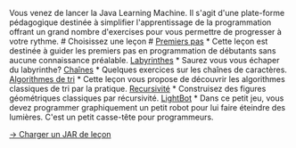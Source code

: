 Vous venez de lancer la Java Learning Machine.  Il s'agit d'une plate-forme
pédagogique destinée à simplifier l'apprentissage de la programmation
offrant
un grand nombre d'exercises pour vous permettre de progresser à votre
rythme. # Choisissez une leçon #
[Premiers pas](jlm://lessons.welcome/) *    Cette leçon est destinée à
guider les premiers pas en programmation de débutants sans aucune
connaissance préalable.
[Labyrinthes](jlm://lessons.maze) *    Saurez vous vous échaper du
labyrinthe?
[Chaînes](jlm://lessons.bat.string1) *    Quelques exercices sur les
chaînes de caractères.
[Algorithmes de tri](jlm://lessons.sort) *    Cette leçon vous propose
de découvrir les algorithmes classiques de tri par la pratique.
[Recursivité](jlm://lessons.recursion) *    Construisez des figures
géométriques classiques par récursivité.
[LightBot](jlm://lessons.lightbot) *    Dans ce petit jeu, vous devez
programmer graphiquement un petit robot pour lui faire éteindre des
lumières. C'est un petit casse-tête pour programmeurs.

[→ Charger un JAR de leçon](jlm://load_jar)

